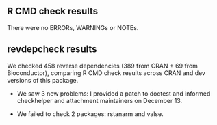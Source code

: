 ## R CMD check results
There were no ERRORs, WARNINGs or NOTEs.

## revdepcheck results

We checked 458 reverse dependencies (389 from CRAN + 69 from Bioconductor), comparing R CMD check results across CRAN and dev versions of this package.

 * We saw 3 new problems: I provided a patch to doctest and informed
   checkhelper and attachment maintainers on December 13.
 
 * We failed to check 2 packages: rstanarm and valse.
